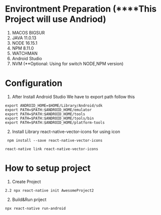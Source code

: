 # Environtment Preparation (****This Project will use Andriod)
1. MACOS BIGSUR
2. JAVA 11.0.13 
3. NODE 16.15.1
4. NPM 8.11.0
5. WATCHMAN
6. Android Studio
7. NVM (**Optional: Using for switch NODE,NPM version)

# Configuration
1. After Install Android Studio We have to export path follow this
```
export ANDROID_HOME=$HOME/Library/Android/sdk
export PATH=$PATH:$ANDROID_HOME/emulator
export PATH=$PATH:$ANDROID_HOME/tools
export PATH=$PATH:$ANDROID_HOME/tools/bin
export PATH=$PATH:$ANDROID_HOME/platform-tools
```

2. Install Library react-native-vector-icons for using icon
```
 npm install --save react-native-vector-icons  
```
```
react-native link react-native-vector-icons    
```

# How to setup project
1. Create Project
```
2.2 npx react-native init AwesomeProject2
```

2. Build&Run priject
```
npx react-native run-android
```



